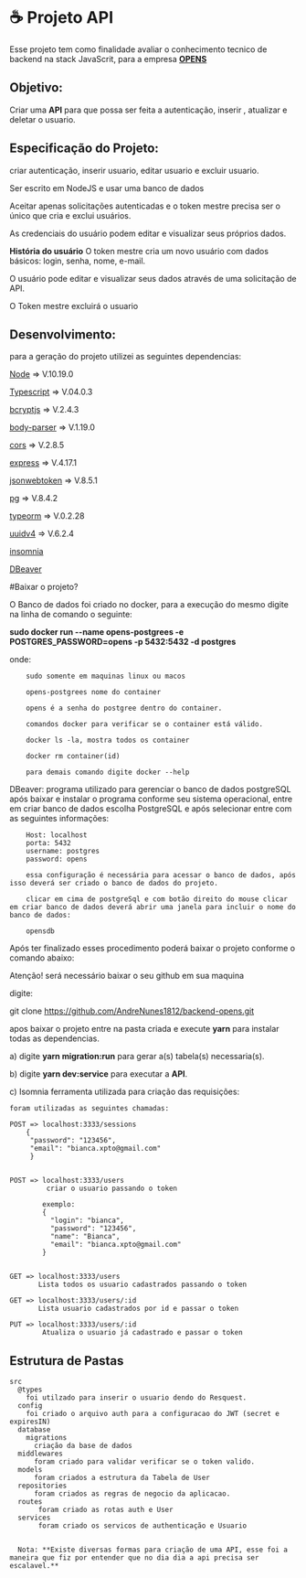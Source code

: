 # ☕️ Projeto API
  Esse projeto tem como finalidade avaliar o conhecimento tecnico de backend na stack JavaScrit, para a empresa **[OPENS](https://opens.com.br)**

## Objetivo:
  Criar uma **API** para que possa ser feita a autenticação, inserir , atualizar e deletar o usuario.

## Especificação do Projeto:

  criar autenticação, inserir usuario, editar usuario e excluir usuario.

  Ser escrito em NodeJS e usar uma banco de dados

  Aceitar apenas solicitações autenticadas e o token mestre precisa ser
  o único que cria e exclui usuários.

  As credenciais do usuário podem editar e visualizar seus próprios dados.

  **História do usuário**
  O token mestre cria um novo usuário com dados básicos: login, senha, nome, e-mail.

  O usuário pode editar e visualizar seus dados através de uma solicitação de API.

  O Token mestre excluirá o usuario

## Desenvolvimento:

  para a geração do projeto utilizei as seguintes dependencias:

  [Node](https://nodejs.org)  => V.10.19.0

  [Typescript](https://www.typescriptlang.org/)   => V.04.0.3

  [bcryptjs](https://github.com/dcodeIO/bcrypt.js/) => V.2.4.3

  [body-parser](https://www.npmjs.com/package/body-parser)  => V.1.19.0

  [cors](https://developer.mozilla.org/en-US/docs/Web/HTTP/CORS) => V.2.8.5

  [express](https://expressjs.com/) => V.4.17.1

  [jsonwebtoken](https://www.npmjs.com/package/jsonwebtoken) => V.8.5.1

  [pg](https://www.postgresql.org/) => V.8.4.2

  [typeorm](https://typeorm.io/#/)  => V.0.2.28

  [uuidv4](https://www.npmjs.com/package/uuidv4) => V.6.2.4

  [insomnia](https://insomnia.rest/download/)

  [DBeaver](https://dbeaver.io/)


  #Baixar o projeto?

  O Banco de dados foi criado no docker, para a execução do mesmo digite na linha de comando o seguinte:

  **sudo docker run --name opens-postgrees -e POSTGRES_PASSWORD=opens -p 5432:5432 -d  postgres**

  onde:

        sudo somente em maquinas linux ou macos

        opens-postgrees nome do container

        opens é a senha do postgree dentro do container.

        comandos docker para verificar se o container está válido.

        docker ls -la, mostra todos os container

        docker rm container(id)

        para demais comando digite docker --help

  DBeaver: programa utilizado para gerenciar o banco de dados postgreSQL
        após baixar e instalar o programa conforme seu sistema operacional, entre em criar banco de dados escolha PostgreSQL e após selecionar entre com as seguintes informações:

        Host: localhost
        porta: 5432
        username: postgres
        password: opens

        essa configuração é necessária para acessar o banco de dados, após isso deverá ser criado o banco de dados do projeto.

        clicar em cima de postgreSql e com botão direito do mouse clicar em criar banco de dados deverá abrir uma janela para incluir o nome do banco de dados:

        opensdb

  Após ter finalizado esses procedimento poderá baixar o projeto conforme o comando abaixo:

  Atenção! será necessário baixar o seu github em sua maquina

  digite:

  git clone https://github.com/AndreNunes1812/backend-opens.git

  apos baixar o projeto entre na pasta criada e execute **yarn** para instalar todas as dependencias.

  a) digite **yarn migration:run** para gerar a(s) tabela(s) necessaria(s).

  b) digite **yarn dev:service** para executar a **API**.

  c) Isomnia  ferramenta utilizada para criação das requisições:

    foram utilizadas as seguintes chamadas:

    POST => localhost:3333/sessions
        {
         "password": "123456",
         "email": "bianca.xpto@gmail.com"
         }


    POST => localhost:3333/users
             criar o usuario passando o token

            exemplo:
            {
              "login": "bianca",
              "password": "123456",
              "name": "Bianca",
              "email": "bianca.xpto@gmail.com"
            }


    GET => localhost:3333/users
           Lista todos os usuario cadastrados passando o token

    GET => localhost:3333/users/:id
           Lista usuario cadastrados por id e passar o token

    PUT => localhost:3333/users/:id
            Atualiza o usuario já cadastrado e passar o token


  ## Estrutura de Pastas

    src
      @types
        foi utilzado para inserir o usuario dendo do Resquest.
      config
        foi criado o arquivo auth para a configuracao do JWT (secret e expiresIN)
      database
        migrations
          criação da base de dados
      middlewares
          foram criado para validar verificar se o token valido.
      models
          foram criados a estrutura da Tabela de User
      repositories
          foram criados as regras de negocio da aplicacao.
      routes
           foram criado as rotas auth e User
      services
           foram criado os servicos de authenticação e Usuario


      Nota: **Existe diversas formas para criação de uma API, esse foi a maneira que fiz por entender que no dia dia a api precisa ser escalavel.**
